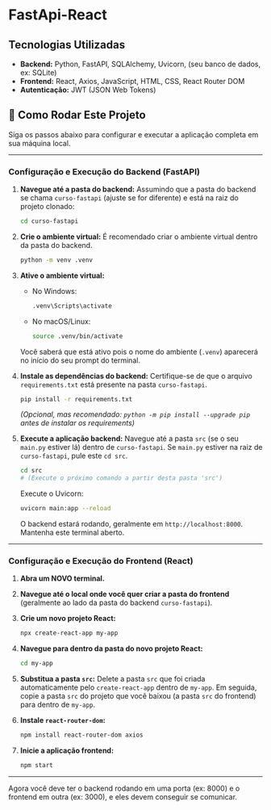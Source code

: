 # FastApi-React

## Tecnologias Utilizadas

*   **Backend:** Python, FastAPI, SQLAlchemy, Uvicorn, (seu banco de dados, ex: SQLite)
*   **Frontend:** React, Axios, JavaScript, HTML, CSS, React Router DOM
*   **Autenticação:** JWT (JSON Web Tokens)

## 🚀 Como Rodar Este Projeto

Siga os passos abaixo para configurar e executar a aplicação completa em sua máquina local.

---

### Configuração e Execução do Backend (FastAPI)

1.  **Navegue até a pasta do backend:**
    Assumindo que a pasta do backend se chama `curso-fastapi` (ajuste se for diferente) e está na raiz do projeto clonado:
    ```bash
    cd curso-fastapi
    ```

2.  **Crie o ambiente virtual:**
    É recomendado criar o ambiente virtual dentro da pasta do backend.
    ```bash
    python -m venv .venv
    ```

3.  **Ative o ambiente virtual:**
    *   No Windows:
        ```bash
        .venv\Scripts\activate
        ```
    *   No macOS/Linux:
        ```bash
        source .venv/bin/activate
        ```
    Você saberá que está ativo pois o nome do ambiente (`.venv`) aparecerá no início do seu prompt do terminal.

4.  **Instale as dependências do backend:**
    Certifique-se de que o arquivo `requirements.txt` está presente na pasta `curso-fastapi`.
    ```bash
    pip install -r requirements.txt
    ```
    *(Opcional, mas recomendado: `python -m pip install --upgrade pip` antes de instalar os requirements)*

5.  **Execute a aplicação backend:**
    Navegue até a pasta `src` (se o seu `main.py` estiver lá) dentro de `curso-fastapi`. Se `main.py` estiver na raiz de `curso-fastapi`, pule este `cd src`.
    ```bash
    cd src 
    # (Execute o próximo comando a partir desta pasta 'src')
    ```
    Execute o Uvicorn:
    ```bash
    uvicorn main:app --reload
    ```
    O backend estará rodando, geralmente em `http://localhost:8000`. Mantenha este terminal aberto.

---

### Configuração e Execução do Frontend (React)

1.  **Abra um NOVO terminal.**
2.  **Navegue até o local onde você quer criar a pasta do frontend** (geralmente ao lado da pasta do backend `curso-fastapi`).
3.  **Crie um novo projeto React:**
    ```bash
    npx create-react-app my-app 
    ```
4.  **Navegue para dentro da pasta do novo projeto React:**
    ```bash
    cd my-app
    ```
5.  **Substitua a pasta `src`:**
    Delete a pasta `src` que foi criada automaticamente pelo `create-react-app` dentro de `my-app`. Em seguida, copie a pasta `src` do projeto que você baixou (a pasta `src` do frontend) para dentro de `my-app`.

6.  **Instale `react-router-dom`:**
    ```bash
    npm install react-router-dom axios 
    
    ```
7.  **Inicie a aplicação frontend:**
    ```bash
    npm start
    ```

---

Agora você deve ter o backend rodando em uma porta (ex: 8000) e o frontend em outra (ex: 3000), e eles devem conseguir se comunicar.

